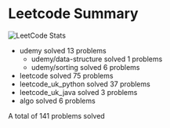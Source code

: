 # Leetcode Summary

![LeetCode Stats](https://leetcard.jacoblin.cool/erik1110?theme=nord&ext=heatmap)

- udemy solved 13 problems
  - udemy/data-structure solved 1 problems
  - udemy/sorting solved 6 problems
- leetcode solved 75 problems
- leetcode_uk_python solved 37 problems
- leetcode_uk_java solved 3 problems
- algo solved 6 problems

A total of 141 problems solved
